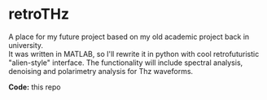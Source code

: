 # retroTHz

A place for my future project based on my old academic project back in university.  
It was written in MATLAB, so I'll rewrite it in python with cool retrofuturistic "alien-style" interface. 
The functionality will include spectral analysis, denoising and polarimetry analysis for Thz waveforms.

**Code:** this repo
